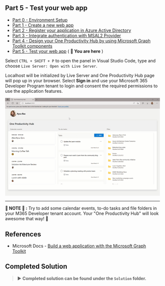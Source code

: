 ## Part 5 - Test your web app

- [Part 0 - Environment Setup](/Labs/00-Setup.md)
- [Part 1 - Create a new web app](/Labs/01-Create_new_app.md)
- [Part 2 - Register your application in Azure Active Directory](/Labs/02-Register_your_app_in_Azure_AD.md)
- [Part 3 - Integrate authentication with MSAL2 Provider](/Labs/03-Initialize_MGT_and_auth_page.md)
- [Part 4 - Design your One Productivity Hub by using Microsoft Graph Toolkit components](/Labs/04-Design_your_app_using_MGT_components.md)
- [Part 5 - Test your web app](/Labs/05-Test_your_app.md) ( **📍 You are here** )

Select `CTRL + SHIFT + P` to open the panel in Visual Studio Code, type and choose `Live Server: Open with Live Server`.

Localhost will be initialized by Live Server and One Productivity Hub page will pop up in your browser. Select **Sign in** and use your Microsoft 365 Developer Program tenant to login and consent the required permissions to use the application features.

![One Productivity Hub app](/Labs/Images/oneprodHTML.gif)

---
**📌 NOTE 📌 :** Try to add some calendar events, to-do tasks and file folders in your M365 Developer tenant account. Your "One Productivity Hub" will look awesome that way! 🌟

## References

- Microsoft Docs - [Build a web application with the Microsoft Graph Toolkit](https://docs.microsoft.com/en-us/graph/toolkit/get-started/build-a-web-app?tabs=html%2CHTML)

## Completed Solution

> ▶️ **Completed solution can be found under the `Solution` folder.**
